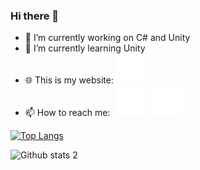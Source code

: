 ### Hi there 👋

- 🔭 I’m currently working on C# and Unity
- 🌱 I’m currently learning Unity
- 🌐  This is my website: [![website](./img/globe-dark.svg)](http://emreyoldas.tk#gh-dark-mode-only)
- 📫 How to reach me: 
&nbsp;[![website](./img/instagram-dark.svg)](https://www.instagram.com/emre.yoldas/#gh-dark-mode-only)
&nbsp;&nbsp;[![website](./img/linkedin-dark.svg)](https://www.linkedin.com/in/emre-yoldass/#gh-dark-mode-only)

[![Top Langs](https://github-readme-stats.vercel.app/api/top-langs/?username=emreyoldass&layout=compact)](https://github.com/anuraghazra/github-readme-stats)

![Github stats 2](https://github-readme-stats.vercel.app/api?username=emreyoldass&show_icons=true&theme=radical)

